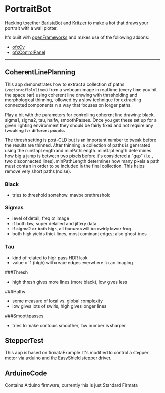 # PortraitBot

Hacking together [BaristaBot](http://github.com/kylemcdonald/BaristaBot) and [Kritzler](https://github.com/tinkerlog/Kritzler) to make a bot that draws your portrait with a wall plotter.

It's built with [openFrameworks](http://www.openframeworks.cc/) and makes use of the following addons:

* [ofxCv](https://github.com/kylemcdonald/ofxCv)
* [ofxControlPanel](https://github.com/kylemcdonald/ofxControlPanel)

- - -

## CoherentLinePlanning

This app demonstrates how to extract a collection of paths (`vector<ofPolyline>`) from a webcam image in real time (every time you hit the space bar) using coherent line drawing with thresholding and morphological thinning, followed by a slow technique for extracting connected components in a way that focuses on longer paths.

Play a bit with the parameters for controlling coherent line drawing: black, sigma1, sigma2, tau, halfw, smoothPasses. Once you get these set up for a given lighting environment they should be fairly fixed and not require any tweaking for different people.

The thresh setting is post-CLD but is an important number to tweak before the results are thinned. After thinning, a collection of paths is generated using the minGapLength and minPathLength. minGapLength determines how big a jump is between two pixels before it's considered a "gap" (i.e., two disconnected lines). minPathLength determines how many pixels a path must contain in order to be included in the final collection. This helps remove very short paths (noise).

### Black 
* tries to threshold somehow, maybe prethreshold

### Sigmas 
* level of detail, freq of image
* if both low, super detailed and jittery data
* if sigma2 or both high, all features will be swirly lower freq
* both high yields thick lines, most dominant edges; also ghost lines

### Tau
* kind of related to high pass HDR look
* value of 1 (high) will create edges everwhere it can imaging

###Thresh
* high thresh gives more lines (more black), low gives less

###Halfw
* some measure of local vs. global complexity
* low gives lots of swirls, high gives longer lines

###Smoothpasses
* tries to make contours smoother, low number is sharper


## StepperTest

This app is based on firmataExample. It's modified to control a stepper motor via arduino and the EasyShield stepper driver. 

## ArduinoCode

Contains Arduino firmware, currently this is just Standard Firmata
